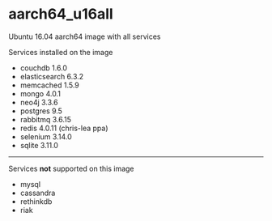 # aarch64_u16all
Ubuntu 16.04 aarch64 image with all services

Services installed on the image
- couchdb 1.6.0
- elasticsearch 6.3.2
- memcached 1.5.9
- mongo 4.0.1
- neo4j 3.3.6
- postgres 9.5
- rabbitmq 3.6.15
- redis 4.0.11 (chris-lea ppa)
- selenium 3.14.0
- sqlite 3.11.0


---

Services **not** supported on this image 
- mysql
- cassandra
- rethinkdb
- riak
